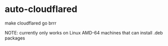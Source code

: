 # auto-cloudflared
make cloudflared go brrr

NOTE: currently only works on Linux AMD-64 machines that can install .deb packages
